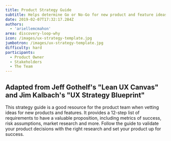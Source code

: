```yaml
---
title: Product Strategy Guide
subtitle: Helps determine Go or No-Go for new product and feature ideas
date: 2019-02-07T17:32:17.284Z
authors:
  - 'ariellemcmahon'
area: discovery-loop-why
icon: /images/ux-strategy-template.jpg
jumbotron: /images/ux-strategy-template.jpg
difficulty: hard
participants:
  - Product Owner
  - Stakeholders
  - The Team
---
```

## Adapted from Jeff Gothelf's "Lean UX Canvas" and Jim Kalbach's "UX Strategy Blueprint"

This strategy guide is a good resource for the product team when vetting ideas for new products and features. It provides a 12-step list of requirements to have a valuable proposition, including metrics of success, risk assumptions, market research and more. Follow the guide to validate your product decisions with the right research and set your product up for success.
